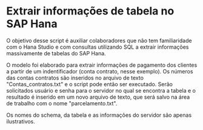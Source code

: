 # Extrair informações de tabela no SAP Hana

 O objetivo desse script é auxiliar colaboradores que não tem familiaridade com o Hana Studio e com consultas utilizando SQL a extrair informações massivamente de tabelas do SAP Hana.
 
 O modelo foi elaborado para extrair informações de pagamento dos clientes a partir de um indentificador (conta contrato, nesse exemplo). Os números das contas contratos são inseridos no arquivo de texto "Contas_contratos.txt" e o script pode então ser executado. Serão solicitados usuário e senha para o servidor no qual se encontra a tabela e o resultado é inserido em um novo arquivo de texto, que será salvo na área de trabalho com o nome "parcelamento.txt".
 
 Os nomes do schema, da tabela e as informações do servidor são apenas ilustrativos.
 
